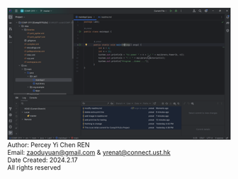 ![img.png](img.png)
Author: Percey Yi Chen REN  
Email: zaoduyuan@gmail.com & yrenat@connect.ust.hk  
Date Created: 2024.2.17  
All rights reserved